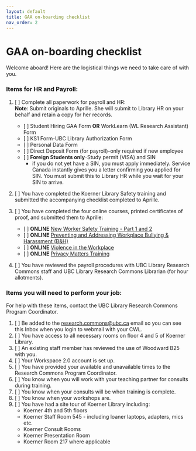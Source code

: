 ```yaml
---
layout: default
title: GAA on-boarding checklist
nav_order: 2
---
```

# GAA on-boarding checklist
Welcome aboard! Here are the logistical things we need to take care of with you.
### Items for HR and Payroll:
1. \[    \] Complete all paperwork for payroll and HR:  
**Note**: Submit originals to Aprille. She will submit to Library HR on your behalf and retain a copy for her records.  
 
   - \[    \] Student Hiring GAA Form **OR** WorkLearn (WL Research Assistant) Form
   - \[    \] KS1 Form-UBC Library Authorization Form
   - \[    \] Personal Data Form
   - \[    \] Direct Deposit Form (for payroll)-only required if new employee
   - \[    \] **Foreign Students only**-Study permit (VISA) and SIN 
     - if you do not yet have a SIN, you must apply immediately. Service Canada instantly gives you a letter confirming you applied for SIN. You must submit this to Library HR while you wait for your SIN to arrive.
1. \[    \] You have completed the Koerner Library Safety training and submitted the accompanying checklist completed to Aprille.
1. \[    \] You have completed the four online courses, printed certificates of proof, and submitted them to Aprille:
   - \[    \] **ONLINE** [New Worker Safety Training - Part 1 and 2](https://www.hse2.ubc.ca/moodle/course/index.php?categoryid=7)
   - \[    \] **ONLINE** [Preventing and Addressing Workplace Bullying & Harassment (B&H)](https://www.hse2.ubc.ca/moodle/course/index.php?categoryid=6)
   - \[    \] **ONLINE** [Violence in the Workplace](https://www.hse2.ubc.ca/moodle/course/index.php?categoryid=13)
   - \[    \] **ONLINE** [Privacy Matters Training](https://privacymatters.ubc.ca/fundamentals-training)
 
1. \[    \] You have reviewed the payroll procedures with UBC Library Research Commons staff and UBC Library Research Commons Librarian (for hour allotments).

### Items you will need to perform your job:

For help with these items, contact the UBC Library Research Commons Program Coordinator.

1. \[    \] Be added to the research.commons@ubc.ca email so you can see this Inbox when you login to webmail with your CWL.
1. \[    \] You have access to all necessary rooms on floor 4 and 5 of Koerner Library.
1. \[    \] An existing staff member has reviewed the use of Woodward B25 with you.
1. \[    \] Your Workspace 2.0 account is set up.
1. \[    \] You have provided your available and unavailable times to the Research Commons Program Coordinator.
1. \[    \] You know when you will work with your teaching partner for consults during training.
1. \[    \] You know when your consults will be when training is complete.
1. \[    \] You know when your workshops are.
1. \[    \] You have had a site tour of Koerner Library including:
   - Koerner 4th and 5th floors
   - Koerner Staff Room 545 - including loaner laptops, adapters, mics etc.
   - Koerner Consult Rooms
   - Koerner Presentation Room
   - Koerner Room 217 where applicable

